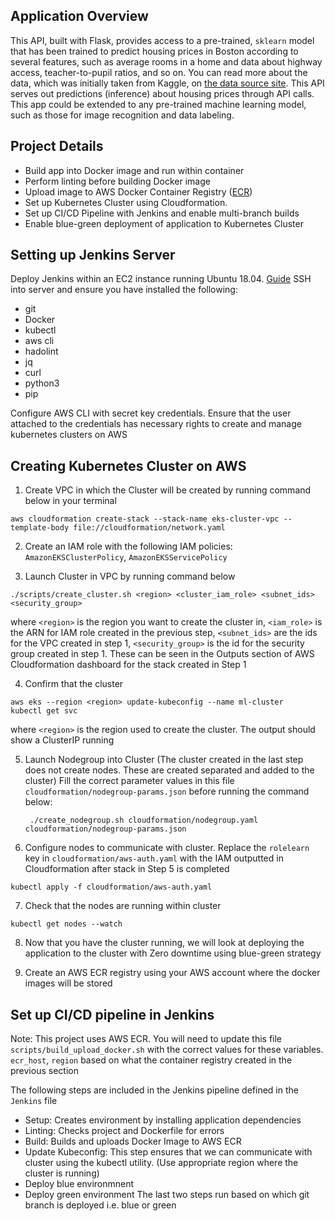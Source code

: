## Application Overview

This API, built with Flask, provides access to a pre-trained, `sklearn` model that has been trained to predict housing prices in Boston according to several features, such as average rooms in a home and data about highway access, teacher-to-pupil ratios, and so on. You can read more about the data, which was initially taken from Kaggle, on [the data source site](https://www.kaggle.com/c/boston-housing). This API serves out predictions (inference) about housing prices through API calls. This app could be extended to any pre-trained machine learning model, such as those for image recognition and data labeling.

## Project Details

- Build app into Docker image and run within container
- Perform linting before building Docker image
- Upload image to AWS Docker Container Registry ([ECR](https://aws.amazon.com/ecr/))
- Set up Kubernetes Cluster using Cloudformation.
- Set up CI/CD Pipeline with Jenkins and enable multi-branch builds
- Enable blue-green deployment of application to Kubernetes Cluster

## Setting up Jenkins Server

Deploy Jenkins within an EC2 instance running Ubuntu 18.04. [Guide](https://www.digitalocean.com/community/tutorials/how-to-install-jenkins-on-ubuntu-18-04)
SSH into server and ensure you have installed the following:

- git
- Docker
- kubectl
- aws cli
- hadolint
- jq
- curl
- python3
- pip

Configure AWS CLI with secret key credentials. Ensure that the user attached to the credentials has necessary rights to create and manage kubernetes clusters on AWS

## Creating Kubernetes Cluster on AWS

1. Create VPC in which the Cluster will be created by running command below in your terminal

```
aws cloudformation create-stack --stack-name eks-cluster-vpc --template-body file://cloudformation/network.yaml
```

2. Create an IAM role with the following IAM policies: `AmazonEKSClusterPolicy`, `AmazonEKSServicePolicy`

3. Launch Cluster in VPC by running command below

```
./scripts/create_cluster.sh <region> <cluster_iam_role> <subnet_ids> <security_group>

```

where `<region>` is the region you want to create the cluster in, `<iam_role>` is the ARN for IAM role created in the previous step, `<subnet_ids>` are the ids for the VPC created in step 1, `<security_group>` is the id for the security group created in step 1. These can be seen in the Outputs section of AWS Cloudformation dashboard for the stack created in Step 1

4. Confirm that the cluster

```
aws eks --region <region> update-kubeconfig --name ml-cluster
kubectl get svc
```

where `<region>` is the region used to create the cluster.
The output should show a ClusterIP running

5. Launch Nodegroup into Cluster (The cluster created in the last step does not create nodes. These are created separated and added to the cluster)
   Fill the correct parameter values in this file `cloudformation/nodegroup-params.json` before running the command below:

   ```
    ./create_nodegroup.sh cloudformation/nodegroup.yaml cloudformation/nodegroup-params.json
   ```

6. Configure nodes to communicate with cluster. Replace the `rolelearn` key in `cloudformation/aws-auth.yaml` with the IAM outputted in Cloudformation after stack in Step 5 is completed

```
kubectl apply -f cloudformation/aws-auth.yaml
```

7. Check that the nodes are running within cluster

```
kubectl get nodes --watch
```

8. Now that you have the cluster running, we will look at deploying the application to the cluster with Zero downtime using blue-green strategy

9. Create an AWS ECR registry using your AWS account where the docker images will be stored

## Set up CI/CD pipeline in Jenkins

Note: This project uses AWS ECR. You will need to update this file `scripts/build_upload_docker.sh` with the correct values for these variables. `ecr_host`, `region` based on what the container registry created in the previous section

The following steps are included in the Jenkins pipeline defined in the `Jenkins` file

- Setup: Creates environment by installing application dependencies
- Linting: Checks project and Dockerfile for errors
- Build: Builds and uploads Docker Image to AWS ECR
- Update Kubeconfig: This step ensures that we can communicate with cluster using the kubectl utility. (Use appropriate region where the cluster is running)
- Deploy blue environmnent
- Deploy green environment
  The last two steps run based on which git branch is deployed i.e. blue or green
